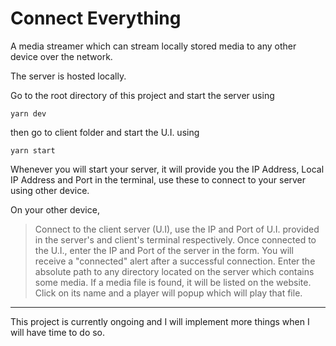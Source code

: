 # **Connect Everything**

A media streamer which can stream locally stored media to any other device over the network.

The server is hosted locally.

Go to the root directory of this project and start the server using

`yarn dev`

then go to client folder and start the U.I. using

`yarn start`

Whenever you will start your server, it will provide you the IP Address, Local IP Address and Port in the terminal, use these to connect to your server using other device.

On your other device,

> Connect to the client server (U.I), use the IP and Port of U.I. provided in the server's and client's terminal respectively.
> Once connected to the U.I., enter the IP and Port of the server in the form.
> You will receive a "connected" alert after a successful connection.
> Enter the absolute path to any directory located on the server which contains some media.
> If a media file is found, it will be listed on the website.
> Click on its name and a player will popup which will play that file.


---

This project is currently ongoing and I will implement more things when I will have time to do so.
